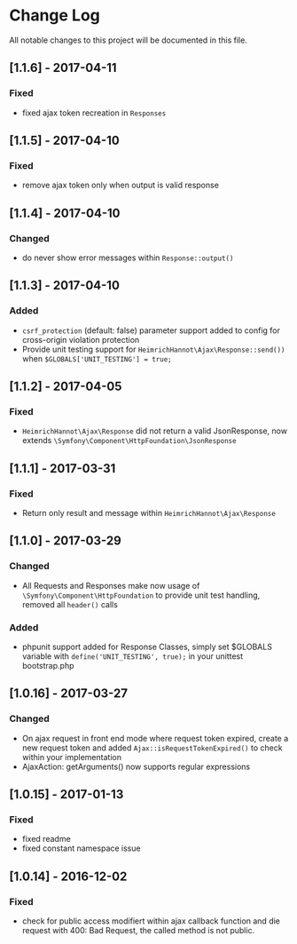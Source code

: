 # Change Log
All notable changes to this project will be documented in this file.

## [1.1.6] - 2017-04-11

### Fixed
- fixed ajax token recreation in `Responses`

## [1.1.5] - 2017-04-10

### Fixed
- remove ajax token only when output is valid response

## [1.1.4] - 2017-04-10

### Changed
- do never show error messages within `Response::output()`

## [1.1.3] - 2017-04-10

### Added
- `csrf_protection` (default: false) parameter support added to config for cross-origin violation protection 
- Provide unit testing support for `HeimrichHannot\Ajax\Response::send())` when `$GLOBALS['UNIT_TESTING'] = true;`

## [1.1.2] - 2017-04-05

### Fixed
- `HeimrichHannot\Ajax\Response` did not return a valid JsonResponse, now extends `\Symfony\Component\HttpFoundation\JsonResponse`

## [1.1.1] - 2017-03-31

### Fixed
- Return only result and message within `HeimrichHannot\Ajax\Response`

## [1.1.0] - 2017-03-29

### Changed
- All Requests and Responses make now usage of `\Symfony\Component\HttpFoundation` to provide unit test handling, removed all `header()` calls

### Added 
- phpunit support added for Response Classes, simply set $GLOBALS variable with `define('UNIT_TESTING', true);` in your unittest bootstrap.php 

## [1.0.16] - 2017-03-27

### Changed
- On ajax request in front end mode where request token expired, create a new request token and added `Ajax::isRequestTokenExpired()` to check within your implementation
- AjaxAction: getArguments() now supports regular expressions

## [1.0.15] - 2017-01-13

### Fixed
- fixed readme
- fixed constant namespace issue

## [1.0.14] - 2016-12-02

### Fixed
- check for public access modifiert within ajax callback function and die request with 400: Bad Request, the called method is not public.
